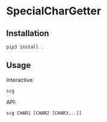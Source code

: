 # SpecialCharGetter

## Installation

    pip3 install .

## Usage

Interactive:

    scg

API:

    scg CHAR1 [CHAR2 [CHAR3...]]
